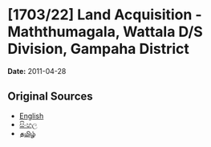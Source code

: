 # [1703/22] Land Acquisition - Maththumagala, Wattala D/S Division, Gampaha District

**Date:** 2011-04-28

## Original Sources

- [English](https://documents.gov.lk/view/extra-gazettes/2011/4/1703-22_E.pdf)
- [සිංහල](https://documents.gov.lk/view/extra-gazettes/2011/4/1703-22_S.pdf)
- [தமிழ்](https://documents.gov.lk/view/extra-gazettes/2011/4/1703-22_T.pdf)
